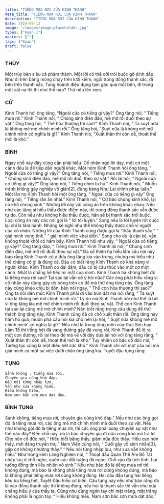 ```yaml
---
title: "TIẾNG MƯA RƠI CỦA KÍNH THANH"
meta_title: "TIẾNG MƯA RƠI CỦA KÍNH THANH"
description: "TIẾNG MƯA RƠI CỦA KÍNH THANH"
date: 2024-09-13
image: "/images/image-placeholder.jpg"
types: ["Koan 1"]
masters: [""]
tags: ["Koan"]
draft: false
---
```


### THÙY 
Một trùy bèn siêu cả phàm thánh. Một lời có thể cởi trói buộc gỡ dính dấp. Như đi trên băng mỏng chạy trên lưỡi kiếm, ngồi trong đống thanh sắc, đi bên trên thanh sắc. Tung hoành điệu dụng tạm gác qua một bên, đi trong một sát na thì thì như thế nào? Thử nêu lên xem.

### CỬ
Kính Thanh hỏi ông tăng, “Ngoài cửa có tiếng gì vậy?” Ông tăng nói, “ Tiếng mưa rơi.” Kính Thanh nói, “ Chúng sinh điên đảo, mê mờ rồi đuổi theo sự vật.” Ông tăng hỏi, “ Thế hòa thượng thì sao?” Kính Thanh nói, “ Ta suýt nữa là không mê mờ chính mình rồi.” Ông tăng hỏi, “Suýt nữa là không mê mờ chính mình có nghĩa là gì?” Kính Thanh nió, “Xuất thân thì còn dễ, thoát thể mới là khó.”

### BÌNH
Ngay chỗ này đây cũng cần phải hiểu. Cổ nhân ngỏ lời dạy, một cơ một cảnh đều là để tiếp dẫn người khác. Một hôm Kính Thanh hỏi ông tăng, “ Ngoài cửa có tiếng gì vậy?” Ông tăng nói, “ Tiếng mưa rơi.” Kính Thanh nói, “ Chúng sinh điên đảo, mê mờ rồi đuổi theo sự vật.” Rồi lại hỏi, “ Ngoài cửa có tiếng gì vậy?” Ông tăng nói, “ Tiếng chim tu hú.” Kính Thanh nói, “ Muốn tránh không gây nghiệp vô gián[2], đừng báng Như Lai chính pháp luân.” Một lần nọ Kính Thanh hỏi một ông tăng, “ Ngoài cửa có tiếng gì vậy” Ông tăng nói, “ Tiếng rắn ăn nhái.” Kính Thanh nói, “ Cứ bảo chúng sinh khổ, lại có khổ chúng sinh.” Những lời này với công án trên không khác nhau. Nếu như các tăng sĩ hiểu thấu được điểm này, thì trong đống thanh sắc vẫn được tự do. Còn nếu như không hiểu thấu được, hẳn sẽ bị thanh sắc trói buộc.
Loại công án này các nơi gọi là “ lời tôi luyện.” Song nếu là tôi luyện rốt cuộc lại chỉ là tâm hành. Những kẻ nghĩ như thế không thấy được chỗ vì người của cổ nhân. Những lời của Kính Thanh cũng được gọi là “thấu thanh sắc.” “ giải minh vọng tình,” “ giải minh việc khai diễn.” Song cho dù là cặn kẽ, vẫn không thoát khỏi có hầm bẫy.
Kính Thanh hỏi như vậy, “ Ngoài cửa có tiếng gì vậy?” Ông tăng đáp, “ Tiếng mưa rơi.” Kính Thanh lại nói, “ Chúng sinh điên đảo, mê mờ rồi đuổi theo sự vật.” Đa số thiên hạ hiểu lầm câu nói này bảo rằng Kính Thanh có ý đưa ông tăng kia vào tròng, nhưng mà hiểu như thế chẳng có gì là đúng cả. Đâu có biết rằng Kính Thanh có khả năng vì người khác. Kính Thanh có đại đãm, đâu có bị câu thúc vào một cơ một cảnh. Nhất là chẳng hề tiếc mí mắt của mình.
Kính Thanh há không biết đó là tiếng mưa rơi sao? Tại sao lại vẫn cố ý hỏi nữa? Các ông phải hiểu rằng vị cổ nhân này dùng gậy dò bóng trên cỏ để mà thử ông tăng này. Ông tăng này cũng khéo chịu bị dồn, bèn nói ngay, “ Thế còn hòa thượng thì sao?” Ông ta nói đến mức Kính Thanh phải đi vào bùn đất mà nói rằng, “ Ta suýt nữa là không mê mờ chính mình rồi.” Lý do mà Kính Thanh nói như thế là bởi vì ông tăng kia mê mờ chính mình rồi đuổi theo sự vật. Thế còn Kính Thanh tại sao lại cũng mê mờ chính mình? Nên biết rằng trong câu dùng để thử thách ông tăng này, Kính Thanh cũng đã có chỗ xuất thân rồi.
Ông tăng này hàm hồ quá, muốn phá câu nói kia cho nên lại hỏi, “ Suýt nữa không mê mờ chính mình’ có nghĩa là gì?” Nếu như là trong tông môn của Đức Sơn hay Lâm Tế thì tiếng hét đã vang đường gậy đã vung rồi. Kính Thanh để lộ ra một con đường, rồi lại theo đó mà vẽ vời dây dưa,lại nói với ông tăng rằng, “ Xuất thân thì còn dễ, thoát thể mới là khó.” Tuy nhiên có bậc cổ đức nói, “ Tương tục cũng là một điều hết sức khó.” Kính Thanh chỉ với một câu nói mà giải minh cả một sự việc dưới chân ông tăng kia. Tuyết đậu tụng rằng:


### TỤNG
```
Sảnh không , tiếng mưa rơi,
Chuyên gia cũng khó đáp.
Nếu nói từng nhập lưu,
Vẫn như xưa không hiểu.
Hiểu không hiểu,
Nam sơn bắc sơn mưa dạt dào.
```

### BÌNH TỤNG
Sảnh không, tiếng mưa rơi, chuyên gia cũng khó đáp.” Nếu như các ông gọi đó là tiếng mưa rơi, các ông mê mờ chính mình mà đuổi theo sự vật. Nếu như không gọi đó là tiếng mưa rơi, thì các ông phải xoay chuyển sự vật như thế nào đây? Đến chỗ này, dù là bậc chuyên gia đi nữa cũng khó mà trả lời. Cho nên cổ đức nói, “ Hiểu biết bằng thầy, giảm nữa đức thầy. Hiểu cao hơn thầy, mới đáng truyền thụ.” Nam Viện cũng nói, “ Dưới gậy vô sinh nhẫn[3], gặp cơ không nhường thầy.”
“ Nếu nói từng nhập lưu, như xưa vẫn không hiểu.” Như trong kinh Lăng Nghiêm nói, “ Thoạt đầu Quán Thế Âm Bồ Tát nhập lưu ở chỗ nghe, quên các đối tượng đã nghe. Chỗ vào đã tịch tĩnh, hai tướng đồng tính liễu nhiên vô sinh.” Nếu như bảo đó là tiếng mưa rơi thì không đúng, mà bảo là không phải tiếng mưa rơi cũng không đúng, mà bảo là không phải tiếng mưa rơi cũng không đúng. Hai câu đầu tụng hai tiếng kêu ba tiếng hét, Tuyết Đậu hiểu cơ biến. Câu tụng này nếu như bảo rằng đó là vào đống thanh sắc thì không đúng, nếu họi là thanh sắc thì vẫn như xưa chẳng hiểu ý của thầy ta. Cũng như dùng ngón tay chỉ mặt trăng, mặt trăng không phải là ngón tay. “ Hiểu không hiểu, Nam sơn bắc sơn mưa dạt dào.”
